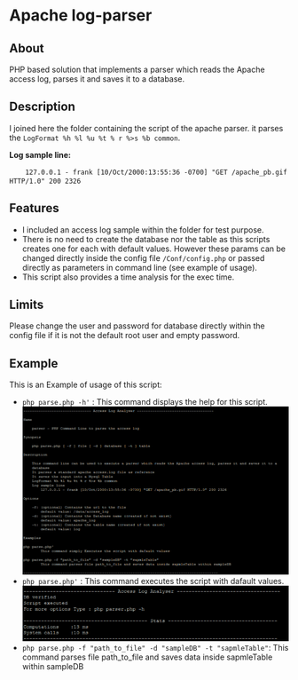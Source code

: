 # Apache log-parser
## About ##
PHP based solution that implements a parser which reads the Apache access log, parses it and saves it to a database.

## Description ##
I joined here the folder containing the script of the apache parser. it parses the `LogFormat %h %l %u %t % r %>s %b common`.

**Log sample line:**
 
        127.0.0.1 - frank [10/Oct/2000:13:55:36 -0700] "GET /apache_pb.gif HTTP/1.0" 200 2326


## Features ##

- I included an access log sample within the folder for test purpose.
- There is no need to create the database nor the table as this scripts creates  one for each with default values. However these params can be changed directly inside the config file `/Conf/config.php` or passed directly as parameters in command line (see example of usage).
- This script also provides a time analysis for the exec time.
## Limits ##
Please change the user and  password for database directly within the config file if it is not the default root user and empty password.
## Example ##
This is an Example of usage of this script:

- ``php parse.php -h'`` : This command displays the help for this script.
![Alt text](/img/help.png)
- ``php parse.php'`` : This command executes the script with dafault values.
![Alt text](/img/exec.png)
- ``php parse.php -f "path_to_file" -d "sampleDB" -t "sapmleTable"``: 
This command parses file path_to_file and saves data inside sapmleTable within sampleDB
